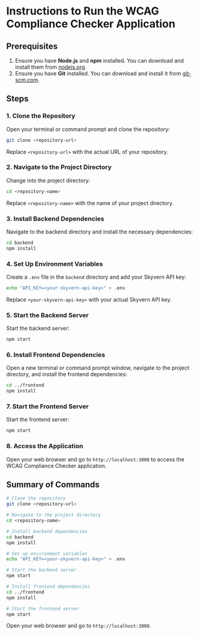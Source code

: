 # Instructions to Run the WCAG Compliance Checker Application

## Prerequisites
1. Ensure you have **Node.js** and **npm** installed. You can download and install them from [nodejs.org](https://nodejs.org/).
2. Ensure you have **Git** installed. You can download and install it from [git-scm.com](https://git-scm.com/).

## Steps

### 1. Clone the Repository

Open your terminal or command prompt and clone the repository:

```sh
git clone <repository-url>
```

Replace `<repository-url>` with the actual URL of your repository.

### 2. Navigate to the Project Directory

Change into the project directory:

```sh
cd <repository-name>
```

Replace `<repository-name>` with the name of your project directory.

### 3. Install Backend Dependencies

Navigate to the backend directory and install the necessary dependencies:

```sh
cd backend
npm install
```

### 4. Set Up Environment Variables

Create a `.env` file in the `backend` directory and add your Skyvern API key:

```sh
echo "API_KEY=<your-skyvern-api-key>" > .env
```

Replace `<your-skyvern-api-key>` with your actual Skyvern API key.

### 5. Start the Backend Server

Start the backend server:

```sh
npm start
```

### 6. Install Frontend Dependencies

Open a new terminal or command prompt window, navigate to the project directory, and install the frontend dependencies:

```sh
cd ../frontend
npm install
```

### 7. Start the Frontend Server

Start the frontend server:

```sh
npm start
```

### 8. Access the Application

Open your web browser and go to `http://localhost:3000` to access the WCAG Compliance Checker application.

## Summary of Commands

```sh
# Clone the repository
git clone <repository-url>

# Navigate to the project directory
cd <repository-name>

# Install backend dependencies
cd backend
npm install

# Set up environment variables
echo "API_KEY=<your-skyvern-api-key>" > .env

# Start the backend server
npm start

# Install frontend dependencies
cd ../frontend
npm install

# Start the frontend server
npm start
```

Open your web browser and go to `http://localhost:3000`.
